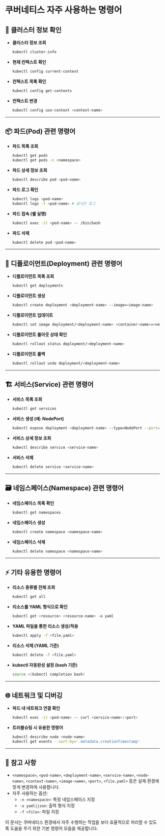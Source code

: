 # 쿠버네티스 자주 사용하는 명령어

## 📜 클러스터 정보 확인
- **클러스터 정보 조회**
  ```bash
  kubectl cluster-info
  ```
- **현재 컨텍스트 확인**
  ```bash
  kubectl config current-context
  ```
- **컨텍스트 목록 확인**
  ```bash
  kubectl config get-contexts
  ```
- **컨텍스트 변경**
  ```bash
  kubectl config use-context <context-name>
  ```

---


## 📦 파드(Pod) 관련 명령어
- **파드 목록 조회**
  ```bash
  kubectl get pods
  kubectl get pods -n <namespace>
  ```
- **파드 상세 정보 조회**
  ```bash
  kubectl describe pod <pod-name>
  ```
- **파드 로그 확인**
  ```bash
  kubectl logs <pod-name>
  kubectl logs -f <pod-name> # 실시간 로그
  ```
- **파드 접속 (쉘 실행)**
  ```bash
  kubectl exec -it <pod-name> -- /bin/bash
  ```
- **파드 삭제**
  ```bash
  kubectl delete pod <pod-name>
  ```

---

## 📂 디플로이먼트(Deployment) 관련 명령어
- **디플로이먼트 목록 조회**
  ```bash
  kubectl get deployments
  ```
- **디플로이먼트 생성**
  ```bash
  kubectl create deployment <deployment-name> --image=<image-name>
  ```
- **디플로이먼트 업데이트**
  ```bash
  kubectl set image deployment/<deployment-name> <container-name>=<new-image>
  ```
- **디플로이먼트 롤아웃 상태 확인**
  ```bash
  kubectl rollout status deployment/<deployment-name>
  ```
- **디플로이먼트 롤백**
  ```bash
  kubectl rollout undo deployment/<deployment-name>
  ```

---

## 🏗 서비스(Service) 관련 명령어
- **서비스 목록 조회**
  ```bash
  kubectl get services
  ```
- **서비스 생성 (예: NodePort)**
  ```bash
  kubectl expose deployment <deployment-name> --type=NodePort --port=<port>
  ```
- **서비스 상세 정보 조회**
  ```bash
  kubectl describe service <service-name>
  ```
- **서비스 삭제**
  ```bash
  kubectl delete service <service-name>
  ```

---

## 🗃 네임스페이스(Namespace) 관련 명령어
- **네임스페이스 목록 확인**
  ```bash
  kubectl get namespaces
  ```
- **네임스페이스 생성**
  ```bash
  kubectl create namespace <namespace-name>
  ```
- **네임스페이스 삭제**
  ```bash
  kubectl delete namespace <namespace-name>
  ```

---

## ⚡ 기타 유용한 명령어
- **리소스 종류별 전체 조회**
  ```bash
  kubectl get all
  ```
- **리소스를 YAML 형식으로 확인**
  ```bash
  kubectl get <resource> <resource-name> -o yaml
  ```
- **YAML 파일을 통한 리소스 생성/적용**
  ```bash
  kubectl apply -f <file.yaml>
  ```
- **리소스 삭제 (YAML 기준)**
  ```bash
  kubectl delete -f <file.yaml>
  ```
- **kubectl 자동완성 설정 (bash 기준)**
  ```bash
  source <(kubectl completion bash)
  ```

---

## 🌐 네트워크 및 디버깅
- **파드 내 네트워크 연결 확인**
  ```bash
  kubectl exec -it <pod-name> -- curl <service-name>:<port>
  ```
- **트러블슈팅 시 유용한 명령어**
  ```bash
  kubectl describe node <node-name>
  kubectl get events --sort-by='.metadata.creationTimestamp'
  ```

---

## 📝 참고 사항
- `<namespace>`, `<pod-name>`, `<deployment-name>`, `<service-name>`, `<node-name>`, `<context-name>`, `<image-name>`, `<port>`, `<file.yaml>` 등은 실제 환경에 맞게 변경하여 사용합니다.
- 자주 사용하는 옵션:
  - `-n <namespace>`: 특정 네임스페이스 지정
  - `-o yaml|json`: 출력 형식 지정
  - `-f <file>`: 파일 지정
  
이 문서는 쿠버네티스 환경에서 자주 수행하는 작업을 보다 효율적으로 처리할 수 있도록 도움을 주기 위한 기본 명령어 모음을 제공합니다.

